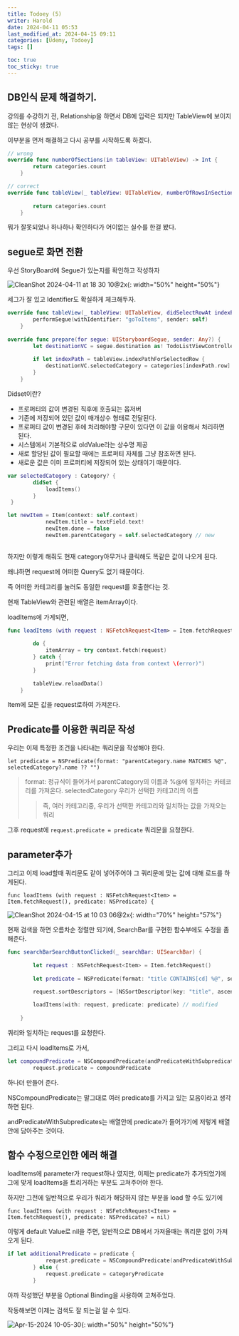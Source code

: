 ```yaml
---
title: Todoey (5)
writer: Harold
date: 2024-04-11 05:53
last_modified_at: 2024-04-15 09:11
categories: [Udemy, Todoey]
tags: []

toc: true
toc_sticky: true
---
```


## DB인식 문제 해결하기.

강의를 수강하기 전, Relationship을 하면서 DB에 입력은 되지만 TableView에 보이지 않는 현상이 생겼다.

이부분을 먼저 해결하고 다시 공부를 시작하도록 하겠다.

```swift
// wrong
override func numberOfSections(in tableView: UITableView) -> Int {
        return categories.count
    }

// correct    
override func tableView(_ tableView: UITableView, numberOfRowsInSection section: Int) -> Int {
        
        return categories.count
    }
```

뭐가 잘못되었나 하나하나 확인하다가 어이없는 실수를 한걸 봤다.

## segue로 화면 전환

우선 StoryBoard에 Segue가 있는지를 확인하고 작성하자

![CleanShot 2024-04-11 at 18 30 10@2x](https://github.com/Haroldfromk/haroldfromk.github.io/assets/97341336/a3c9e3bc-8be7-4988-92cb-adcc93bb10ca){: width="50%" height="50%"}

세그가 잘 있고 Identifier도 확실하게 체크해두자.

```swift
override func tableView(_ tableView: UITableView, didSelectRowAt indexPath: IndexPath) {
        performSegue(withIdentifier: "goToItems", sender: self)
    }
    
override func prepare(for segue: UIStoryboardSegue, sender: Any?) {
        let destinationVC = segue.destination as! TodoListViewController
        
        if let indexPath = tableView.indexPathForSelectedRow { 
            destinationVC.selectedCategory = categories[indexPath.row]
        }
    }
```

Didset이란?
- 프로퍼티의 값이 변경된 직후에 호출되는 옵저버
- 기존에 저장되어 있던 값이 매개상수 형태로 전달된다.
- 프로퍼티 값이 변경된 후에 처리해야할 구문이 있다면 이 값을 이용해서 처리하면 된다.
- 시스템에서 기본적으로 oldValue라는 상수명 제공
- 새로 할당된 값이 필요할 때에는 프로퍼티 자체를 그냥 참조하면 된다.
- 새로운 값은 이미 프로퍼티에 저장되어 있는 상태이기 때문이다.

```swift
var selectedCategory : Category? {
        didSet {
            loadItems()
        }
 }

let newItem = Item(context: self.context)
            newItem.title = textField.text!
            newItem.done = false
            newItem.parentCategory = self.selectedCategory // new
             
```

하지만 이렇게 해줘도 현재 category아무거나 클릭해도 똑같은 값이 나오게 된다.

왜냐하면 request에 어떠한 Query도 없기 때문이다.

즉 어떠한 카테고리를 눌러도 동일한 request를 호출한다는 것.

현재 TableView와 관련된 배열은 itemArray이다.

loadItems에 가게되면,

```swift
func loadItems (with request : NSFetchRequest<Item> = Item.fetchRequest()) {
        
        do {
            itemArray = try context.fetch(request)
        } catch {
            print("Error fetching data from context \(error)")
        }
        
        tableView.reloadData()
    }
```

Item에 모든 값을 request로하여 가져온다.


## Predicate를 이용한 쿼리문 작성

우리는 이제 특정한 조건을 나타내는 쿼리문을 작성해야 한다.

`let predicate = NSPredicate(format: "parentCategory.name MATCHES %@", selectedCategory?.name ?? "")`

>format: 정규식이 들어가서 parentCategory의 이름과 %@에 일치하는 카테코리를 가져온다.
>selectedCategory 우리가 선택한 카테고리의 이름
>> 즉, 여러 카테고리중, 우리가 선택한 카테고리와 일치하는 값을 가져오는 쿼리

그후 request에 `request.predicate = predicate` 쿼리문을 요청한다.

## parameter추가

그리고 이제 load할때 쿼리문도 같이 넣어주어야 그 쿼리문에 맞는 값에 대해 로드를 하게된다.

`func loadItems (with request : NSFetchRequest<Item> = Item.fetchRequest(), predicate: NSPredicate) {`

![CleanShot 2024-04-15 at 10 03 06@2x](https://github.com/Haroldfromk/haroldfromk.github.io/assets/97341336/d66f4ff5-f16e-4401-9cde-0b0107152b2a){: width="70%" height="57%"}

현재 검색을 하면 오름차순 정렬만 되기에, SearchBar를 구현한 함수부에도 수정을 좀 해준다.

```swift
func searchBarSearchButtonClicked(_ searchBar: UISearchBar) {
        
        let request : NSFetchRequest<Item> = Item.fetchRequest()
        
        let predicate = NSPredicate(format: "title CONTAINS[cd] %@", searchBar.text!) // modified
        
        request.sortDescriptors = [NSSortDescriptor(key: "title", ascending: true)]

        loadItems(with: request, predicate: predicate) // modified
        
    }
```

쿼리와 일치하는 request를 요청한다.

그리고 다시 loadItems로 가서,

```swift
let compoundPredicate = NSCompoundPredicate(andPredicateWithSubpredicates: [categoryPredicate, predicate])
        request.predicate = compoundPredicate
```

하나더 만들어 준다.

NSCompoundPredicate는 말그대로 여러 predicate를 가지고 있는 모음이라고 생각하면 된다.

andPredicateWithSubpredicates는 배열안에 predicate가 들어가기에 저렇게 배열안에 담아주는 것이다.

## 함수 수정으로인한 에러 해결

loadItems에 parameter가 request하나 였지만, 이제는 predicate가 추가되었기에 그에 맞게 loadItems을 트리거하는 부분도 고쳐주어야 한다.

하지만 그전에 일반적으로 우리가 쿼리가 해당하지 않는 부분을 load 할 수도 있기에

`func loadItems (with request : NSFetchRequest<Item> = Item.fetchRequest(), predicate: NSPredicate? = nil)`

이렇게 default Value로 nil을 주면, 일반적으로 DB에서 가져올때는 쿼리문 없이 가져오게 된다.

```swift
if let additionalPredicate = predicate {
            request.predicate = NSCompoundPredicate(andPredicateWithSubpredicates: [categoryPredicate, additionalPredicate])
        } else {
            request.predicate = categoryPredicate
        }
```

아까 작성했던 부분을 Optional Binding을 사용하여 고쳐주었다.

작동해보면 이제는 검색도 잘 되는걸 알 수 있다.

![Apr-15-2024 10-05-30](https://github.com/Haroldfromk/haroldfromk.github.io/assets/97341336/3fa68502-af80-47a6-abb9-dc24cabe5739){: width="50%" height="50%"}


